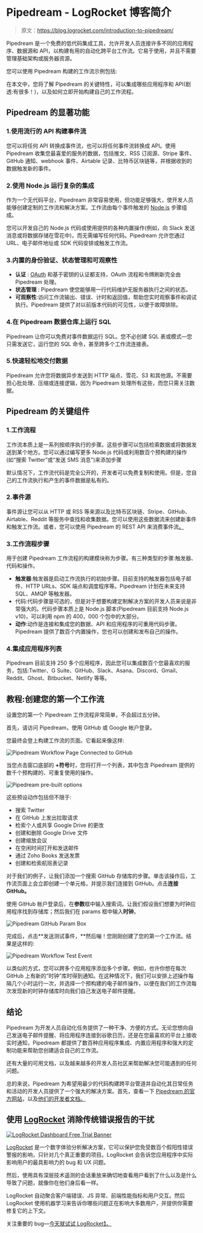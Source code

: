 # Pipedream - LogRocket 博客简介

> 原文：<https://blog.logrocket.com/introduction-to-pipedream/>

Pipedream 是一个免费的低代码集成工具，允许开发人员连接许多不同的应用程序、数据源和 API，以构建有用的自动化跨平台工作流。它易于使用，并且不需要管理基础架构或服务器资源。

您可以使用 Pipedream 构建的工作流示例包括:

在本文中，您将了解 Pipedream 的关键特性，可以集成哪些应用程序和 API(剧透:有很多！)，以及如何立即开始构建自己的工作流程。

## Pipedream 的显著功能

### 1.使用流行的 API 构建事件流

您可以将任何 API 转换成事件流，也可以将任何事件流转换成 API。使用 Pipedream 收集您最喜爱的服务的数据，包括推文、RSS 订阅源、Stripe 事件、GitHub 通知、webhook 事件、Airtable 记录、比特币区块链等，并根据收到的数据触发新的事件。

### 2.使用 Node.js 运行复杂的集成

作为一个无代码平台，Pipedream 非常容易使用，但功能足够强大，使开发人员能够创建定制的工作流和解决方案。工作流由每个事件触发的 [Node.js](https://nodejs.org/en/) 步骤组成。

您可以开发自己的 Node.js 代码或使用提供的各种内置操作(例如，向 Slack 发送消息或将数据存储在雪花中)，而无需编写任何代码。Pipedream 允许您通过 URL、电子邮件地址或 SDK 代码安排或触发工作流。

### 3.内置的身份验证、状态管理和可观察性

*   **认证** : [OAuth](https://oauth.net) 和基于密钥的认证都支持，OAuth 流程和令牌刷新完全由 Pipedream 处理。
*   **状态管理** : Pipedream 使您能够用一行代码维护无服务器执行之间的状态。
*   **可观察性**:访问工作流输出、错误、计时和返回值，帮助您实时观察事件和调试执行。Pipedream 提供了对以前版本代码的可见性，以便于故障排除。

### 4.在 Pipedream 数据仓库上运行 SQL

Pipedream 让你可以免费对事件数据运行 SQL。您不必创建 SQL 表或模式—您只需发送它，运行您的 SQL 命令，甚至跨多个工作流连接表。

### 5.快速轻松地交付数据

Pipedream 允许您将数据异步发送到 HTTP 端点、雪花、S3 和其他源。不需要担心批处理、压缩或连接逻辑，因为 Pipedream 处理所有这些，而您只需关注数据。

## Pipedream 的关键组件

### 1.工作流程

工作流本质上是一系列按顺序执行的步骤。这些步骤可以包括检索数据或将数据发送到某个地方。您可以通过编写更多 Node.js 代码或利用数百个预构建的操作(如“搜索 Twitter”或“发送 SMS 消息”)来添加步骤

默认情况下，工作流代码是完全公开的，开发者可以免费复制和使用。但是，您自己的工作流执行和产生的事件数据是私有的。

### 2.事件源

事件源让您可以从 HTTP 或 RSS 等来源以及比特币区块链、Stripe、GitHub、Airtable、Reddit 等服务中查找和收集数据。您可以使用这些数据流来创建新事件和触发工作流。或者，您可以使用 Pipedream 的 REST API 来消费事件流[。](https://docs.pipedream.com/api/rest/)

### 3.工作流程步骤

用于创建 Pipedream 工作流程的构建模块称为步骤。有三种类型的步骤:触发器、代码和操作。

*   **触发器**:触发器是启动工作流执行的初始步骤。目前支持的触发器包括电子邮件、HTTP URLs、SDK 端点和调度程序等。Pipedream 计划在未来支持 SQL、AMQP 等触发器。
*   代码:代码步骤是可选的，但是对于想要构建定制解决方案的开发人员来说是非常强大的。代码步骤本质上是 Node.js 脚本(Pipedream 目前支持 Node.js v10)，可以利用 npm 的 400，000 个包中的大部分。
*   **动作**:动作是连接和集成您的数据、API 和应用程序的可重用代码步骤。Pipedream 提供了数百个内置操作，您也可以创建和发布自己的操作。

### 4.集成应用程序列表

Pipedream 目前支持 250 多个应用程序，因此您可以集成数百个您最喜欢的服务，包括:Twitter、G Suite、GitHub、Slack、Asana、Discord、Gmail、Reddit、Ghost、Bitbucket、Netlify 等等。

## 教程:创建您的第一个工作流

设置您的第一个 Pipedream 工作流程非常简单，不会超过五分钟。

首先，请访问 Pipedream，使用 GitHub 或 Google 帐户登录。

您最终会登上构建工作流的页面。它看起来像这样:

![Pipedream Workflow Page Connected to GitHub](img/cbe88923140da6ea4e226d30889c5fef.png)

当您点击窗口底部的 **+符号**时，您将打开一个列表，其中包含 Pipedream 提供的数千个预构建的、可重复使用的操作。

![Pipedream pre-built options](img/917b9694abcac22a0355466ff0f5561b.png)

这些预设动作包括但不限于:

*   搜索 Twitter
*   在 GitHub 上发出拉取请求
*   检索个人或共享 Google Drive 的更改
*   创建和删除 Google Drive 文件
*   创建缩放会议
*   在空闲时间打开和发送邮件
*   通过 Zoho Books 发送发票
*   创建和检索航班表记录

对于我们的例子，让我们添加一个搜索 GitHub 存储库的步骤。单击该操作后，工作流页面上会立即创建一个单元格，并提示我们连接到 GitHub。点击**连接 GitHub。**

使用 GitHub 帐户登录后，在**参数**框中输入搜索词。让我们假设我们想要为时钟应用程序找到存储库；然后我们在 params 框中输入**时钟**。

![Pipedream GitHub Param Box](img/0e0214bfea4ccf0bd10ccf101bd74f75.png)

完成后，点击**发送测试事件，**然后嘣！您刚刚创建了您的第一个工作流。结果是这样的:

![Pipedream Workflow Test Event](img/c6dc41baaca65a56249c975170e5ead8.png)

以类似的方式，您可以跨多个应用程序添加多个步骤。例如，也许你想在每次 GitHub 上有新的“时钟”库时得到通知。在这种情况下，我们可以安排上述操作每隔几个小时运行一次，并选择一个预构建的电子邮件操作，以便在我们的工作流每次发现新的时钟存储库时向我们自己发送电子邮件提醒。

## 结论

Pipedream 为开发人员自动化任务提供了一种干净、方便的方式。无论您想向自己发送电子邮件提醒、将应用程序连接到谷歌日历，还是在您最喜欢的平台上接收实时通知，Pipedream 都提供了数百种应用程序集成、内置应用程序和强大的定制功能来帮助您创建适合自己的工作流。

还有大量的可用文档，以及越来越多的开发人员社区来帮助解决您可能遇到的任何问题。

总的来说，Pipedream 为希望用最少的代码构建跨平台管道并自动化其日常任务和活动的开发人员提供了一个强大的解决方案。首先，查看一下 [Pipedream 的官方网站](https://pipedream.com/)，以及[他们的开发者文档。](https://docs.pipedream.com/)

## 使用 [LogRocket](https://lp.logrocket.com/blg/signup) 消除传统错误报告的干扰

[![LogRocket Dashboard Free Trial Banner](img/d6f5a5dd739296c1dd7aab3d5e77eeb9.png)](https://lp.logrocket.com/blg/signup)

[LogRocket](https://lp.logrocket.com/blg/signup) 是一个数字体验分析解决方案，它可以保护您免受数百个假阳性错误警报的影响，只针对几个真正重要的项目。LogRocket 会告诉您应用程序中实际影响用户的最具影响力的 bug 和 UX 问题。

然后，使用具有深层技术遥测的会话重放来确切地查看用户看到了什么以及是什么导致了问题，就像你在他们身后看一样。

LogRocket 自动聚合客户端错误、JS 异常、前端性能指标和用户交互。然后 LogRocket 使用机器学习来告诉你哪些问题正在影响大多数用户，并提供你需要修复它的上下文。

关注重要的 bug—[今天就试试 LogRocket】。](https://lp.logrocket.com/blg/signup-issue-free)
